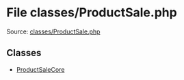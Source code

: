 File classes/ProductSale.php
=========
Source: [classes/ProductSale.php](https://github.com/PrestaShop/PrestaShop/blob/1.6.1.1/classes/ProductSale.php)


Classes
-------

* [ProductSaleCore](class.ProductSaleCore.md)

